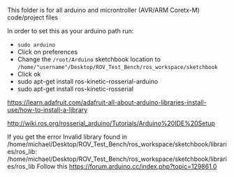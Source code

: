 This folder is for all arduino and microntroller (AVR/ARM Coretx-M) code/project files

In order to set this as your arduino path run:
* `sudo arduino` 
* Click on preferences 
* Change the `/root/Arduino` sketchbook location to `/home/"username"/Desktop/ROV_Test_Bench/ros_workspace/sketchbook`
* Click ok
* sudo apt-get install ros-kinetic-rosserial-arduino
* sudo apt-get install ros-kinetic-rosserial

https://learn.adafruit.com/adafruit-all-about-arduino-libraries-install-use/how-to-install-a-library

http://wiki.ros.org/rosserial_arduino/Tutorials/Arduino%20IDE%20Setup

If you get the error Invalid library found in /home/michael/Desktop/ROV_Test_Bench/ros_workspace/sketchbook/libraries/ros_lib: /home/michael/Desktop/ROV_Test_Bench/ros_workspace/sketchbook/libraries/ros_lib Follow this https://forum.arduino.cc/index.php?topic=129861.0


